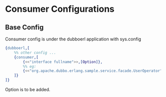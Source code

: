 # Consumer Configurations

## Base Config
Consumer config is under the dubboerl application with sys.config
```erlang
{dubboerl,[
	%% other config ...
	{consumer,[
		{<<"interface fullname">>,[Option]},
		%% eg:
		{<<"org.apache.dubbo.erlang.sample.service.facade.UserOperator">>,[]},
	]}
]}
```
Option is to be added.
